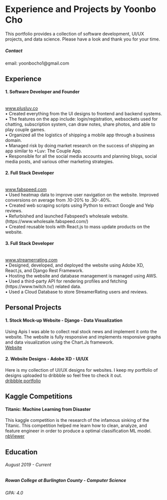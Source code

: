 <h1>Experience and Projects by Yoonbo Cho</h1>
This portfolio provides a collection of software development, UI/UX projects, and data science. Please have a look and thank you for your time.
<h5>Contact</h5>
email: yoonbocho1@gmail.com
<h2>Experience</h2>
<h4>1. Software Developer and Founder</h4>
<br>
<a href="https://www.plusluv.co/">www.plusluv.co</a>
<br>
• Created everything from the UI designs to frontend and backend systems. <br>
• The features on the app include: login/registration, websockets used for chatting, subscription system, can draw notes, share photos, and able to play couple games. <br>
• Organized all the logistics of shipping a mobile app through a business domain. <br>
• Managed risk by doing market research on the success of shipping an app similar to +Luv: The Couple App. <br>
• Responsible for all the social media accounts and planning blogs, social media posts, and various other marketing strategies. <br>
<h4>2. Full Stack Developer</h4>
<br>
<a href="https://www.fabspeed.com/">www.fabspeed.com</a>
<br>
• Used heatmap data to improve user navigation on the website. 
Improved conversions on average from .10-20% to .30-.40%. <br>
• Created web scraping scripts using Python to extract Google and 
Yelp reviews. <br>
• Refurbished and launched Fabspeed’s wholesale website. 
(https://www.wholesale.fabspeed.com/) <br>
• Created reusable tools with React.js to mass update products on the website. <br>
<h4>3. Full Stack Developer</h4>
<br>
<a href="https://www.streamerrating.com/">www.streamerrating.com</a>
<br>
• Designed, developed, and deployed the website using Adobe XD, 
React.js, and Django Rest Framework. <br>
• Hosting the website and database management is managed using 
AWS. <br>
• Used a third-party API for rendering profiles and fetching 
(https://www.twitch.tv/) related data. <br>
• Used a Cloud Database to store StreamerRating users and reviews.
<h2>Personal Projects</h2> 
<h4>1. Stock Mock-up Website - Django - Data Visualization</h4> 
Using Apis I was able to collect real stock news and implement it onto the website. The website is fully responsive and implements responsive graphs and data visualization using the Chart.Js framework.
<br>
<a href="http://yoonbo.pythonanywhere.com/">Website</a>
<br>
<h4>2. Website Designs - Adobe XD - UI/UX</h4>
Here is my collection of UI/UX designs for websites. I keep my portfolio of designs uploaded to dribbble so feel free to check it out.
<br>
<a href="https://dribbble.com/yoonbo1">dribbble portfolio</a>
<br>
<h2>Kaggle Competitions</h2>
<h4>Titanic: Machine Learning from Disaster</h4>
This kaggle competition is the research of the infamous sinking of the Titanic. This competition helped me learn how to clean, analyze, and feature engineer in order to produce a optimal classification ML model.
<br>
<a href="https://nbviewer.jupyter.org/github/yoonbo1/kernels/blob/main/Titanic_Notebook.ipynb">nbViewer</a>
<h2>Education</h2>
<h6>August 2019 - Current</h6>
<h5>Rowan College at Burlington County - Computer Science</h5>
  <h6>GPA: 4.0</h6>

